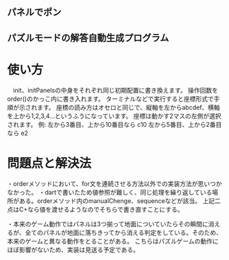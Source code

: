 ## パネルでポン
## パズルモードの解答自動生成プログラム

# 使い方
　init、initPanelsの中身をそれぞれ同じ初期配置に書き換えます。
 操作回数をorder()のかっこ内に書き入れます。
 ターミナルなどで実行すると座標形式で手順が示されます。
 座標の読み方はオセロと同じで、縦軸を左からabcdef、横軸を上から1,2,3,4...というふうになっています。
 座標は動かす2マスの左側が選択されます。
 例: 左から3番目、上から10番目なら c10
     左から5番目、上から2番目なら e2
     
# 問題点と解決法
・orderメソッドにおいて、for文を連続させる方法以外での実装方法が思いつかなかった。
・dartで書いたため値参照が難しく、同じ処理を繰り返している場所がある。orderメソッド内のmanualChenge、sequenceなどが該当。
上記二点はC+なら値を渡せるようなのでそちらで書き直すことにする。

・本来のゲーム動作ではパネルは3つ揃って地面についていたらその瞬間に消えるが、全てのパネルが地面に落ちきってから消える判定をしている。そのため、本来のゲームと異なる動作をとることがある。
こちらはパズルゲームの動作にほぼ影響がないため、実装は見送る予定である。
